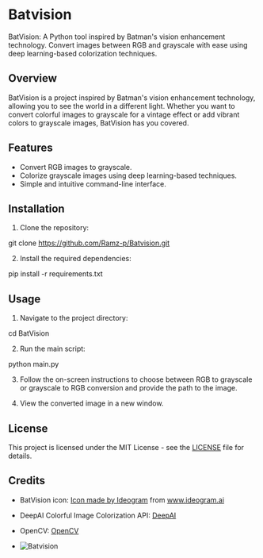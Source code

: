 # Batvision
BatVision: A Python tool inspired by Batman's vision enhancement technology. Convert images between RGB and grayscale with ease using deep learning-based colorization techniques.

## Overview

BatVision is a project inspired by Batman's vision enhancement technology, allowing you to see the world in a different light. Whether you want to convert colorful images to grayscale for a vintage effect or add vibrant colors to grayscale images, BatVision has you covered.

## Features

- Convert RGB images to grayscale.
- Colorize grayscale images using deep learning-based techniques.
- Simple and intuitive command-line interface.

## Installation

1. Clone the repository:

git clone https://github.com/Ramz-p/Batvision.git

2. Install the required dependencies:

pip install -r requirements.txt

## Usage

1. Navigate to the project directory:

cd BatVision

2. Run the main script:

python main.py

3. Follow the on-screen instructions to choose between RGB to grayscale or grayscale to RGB conversion and provide the path to the image.

4. View the converted image in a new window.

## License

This project is licensed under the MIT License - see the [LICENSE](LICENSE) file for details.

## Credits

- BatVision icon: [Icon made by Ideogram](https://www.Ideogram.ai) from www.ideogram.ai
- DeepAI Colorful Image Colorization API: [DeepAI](https://deepai.org/)
- OpenCV: [OpenCV](https://opencv.org/)

- ![Batvision](https://github.com/Ramz-p/Batvision/assets/74495857/c359c680-0c5b-46ad-8a44-af2f3d1092a8)

